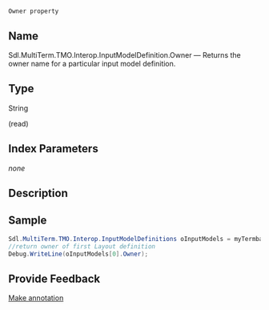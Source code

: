 

# 
    Owner property



## Name

Sdl.MultiTerm.TMO.Interop.InputModelDefinition.Owner —          Returns the owner name for a particular input model definition.



## Type

String

(read)



## Index Parameters
*none*


## Description





## Sample


```cs
Sdl.MultiTerm.TMO.Interop.InputModelDefinitions oInputModels = myTermbase.InputModelDefinitions;
//return owner of first Layout definition
Debug.WriteLine(oInputModels[0].Owner);
```



## Provide Feedback

[Make annotation](mailto:sdk-feedback@sdl.com&amp;subject=Reference%20for%20Sdl.MultiTerm.TMO.Interop.InputModelDefinition.Owner)

